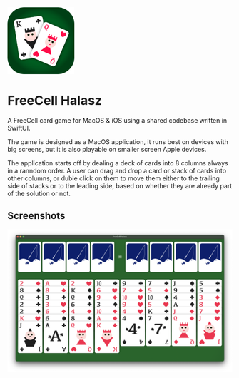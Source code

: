 <img src="Logo.png" alt="Logo of the application, the king of clubs under the queen of hearts on a green table " width="150">

# FreeCell Halasz

A FreeCell card game for MacOS & iOS using a shared codebase written in SwiftUI.

The game is designed as a MacOS application, it runs best on devices with big screens, but it is also playable on smaller screen Apple devices.

The application starts off by dealing a deck of cards into 8 columns always in a ranndom order. A user can drag and drop a card or stack of cards into other columns, or duble click on them to move them either to the trailing side of stacks or to the leading side, based on whether they are already part of the solution or not.

## Screenshots

<img src="Screenshots/s0.png" alt="Screenshot of the application, showing two sudoku boards" width="800">